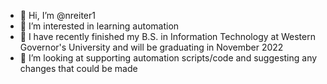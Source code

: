 - 👋 Hi, I’m @nreiter1
- 👀 I’m interested in learning automation
- 🌱 I have recently finished my B.S. in Information Technology at Western Governor's University and will be graduating in November 2022
- 💞️ I’m looking at supporting automation scripts/code and suggesting any changes that could be made

<!---
nreiter1/nreiter1 is a ✨ special ✨ repository because its `README.md` (this file) appears on your GitHub profile.
You can click the Preview link to take a look at your changes.
--->
